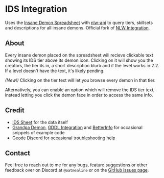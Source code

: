 # IDS Integration

Uses the [Insane Demon Spreadsheet](https://docs.google.com/spreadsheets/d/15ehtAIpCR8s04qIb8zij9sTpUdGJbmAE_LDcfVA3tcU/edit)
with [nlw-api](https://nlw.oat.zone/) to query tiers, skillsets and descriptions for all insane demons. Official fork of [NLW Integration](https://github.com/oatmealine/nlw-integration).

## About

Every insane demon placed on the spreadsheet will recieve clickable text showing its IDS tier above its demon icon. Clicking on it will show you the creators,
the tier its in, a short description blurb and if the level works in 2.2. If a level doesn't have the text, it's likely pending.

_(New!)_ Clicking on the tier text will let you browse every demon in that tier.

Alternatively, you can enable an option which will remove the IDS tier text, instead letting you click the demon face in order to access the same info.

## Credit

- [IDS Sheet](https://docs.google.com/spreadsheets/d/15ehtAIpCR8s04qIb8zij9sTpUdGJbmAE_LDcfVA3tcU/edit) for the data itself
- [Grandpa Demon](https://github.com/ItzKiba/GrandpaDemon), [GDDL Integration](https://github.com/B1rtek/Geode-GDDLIntegration) and [BetterInfo](https://github.com/Cvolton/betterinfo-geode) for occasional snippets of example code
- Geode Discord for occasional troubleshooting help

## Contact

Feel free to reach out to me for any bugs, feature suggestions or other feedback over on Discord at `@oatmealine` or on the [GitHub issues page](https://github.com/oatmealine/nlw-integration/).
